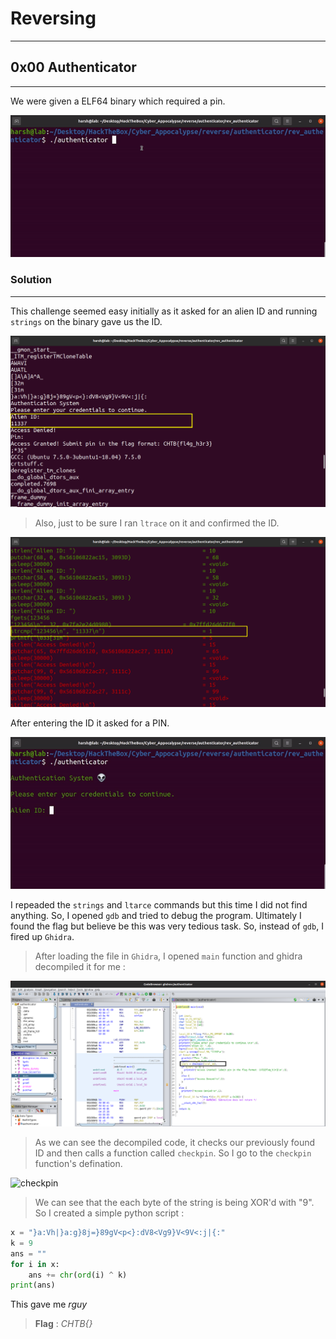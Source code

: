 # Reversing
---
## 0x00 Authenticator
---
We were given a ELF64 binary which required a pin.

![gif](images/id.gif)

### Solution
---
This challenge seemed easy initially as it asked for an alien ID and running `strings` on the binary gave us the ID.

![strings](images/strings.png)

> Also, just to be sure I ran `ltrace` on it and confirmed the ID.

![ltrace](images/strings_proof.png)

After entering the ID it asked for a PIN. 

![pin](images/pin.gif)

I repeaded the `strings` and `ltarce` commands but this time I did not find anything. So, I opened `gdb` and tried to debug the program. Ultimately I found the flag but believe be this was very tedious task. So, instead of `gdb`, I fired up `Ghidra`.

> After loading the file in `Ghidra`, I opened `main` function and ghidra decompiled it for me  : 

![ghidra](images/ghidra.png)

> As we can see the decompiled code, it checks our previously found ID and then calls a function called `checkpin`. So I go to the `checkpin` function's defination.

![checkpin](images/checkpin.png)

> We can see that the each byte of the string is being XOR'd with "9". So I created a simple python script :

```python
x = "}a:Vh|}a:g}8j=}89gV<p<}:dV8<Vg9}V<9V<:j|{:"
k = 9
ans = ""
for i in x:
	ans += chr(ord(i) ^ k)
print(ans)
```

This gave me _rguy_

> **Flag** : _CHTB{}_

